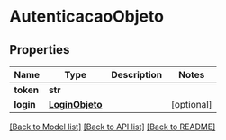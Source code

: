 # AutenticacaoObjeto

## Properties
Name | Type | Description | Notes
------------ | ------------- | ------------- | -------------
**token** | **str** |  | 
**login** | [**LoginObjeto**](LoginObjeto.md) |  | [optional] 

[[Back to Model list]](../README.md#documentation-for-models) [[Back to API list]](../README.md#documentation-for-api-endpoints) [[Back to README]](../README.md)


